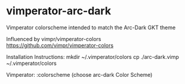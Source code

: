 # vimperator-arc-dark
Vimperator colorscheme intended to match the Arc-Dark GKT theme

Influenced by vimpr/vimperator-colors
https://github.com/vimpr/vimperator-colors

Installation Instructions:
mkdir ~/.vimperator/colors
cp ./arc-dark.vimp ~/.vimperator/colors

Vimperator:
:colorscheme
(choose arc-dark Color Scheme)
